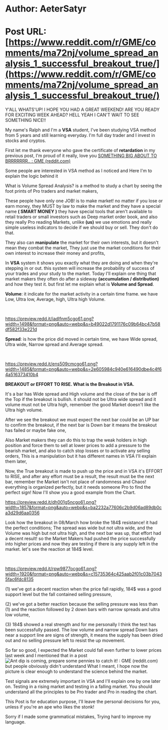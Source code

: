 # Author: AeterSatyr
# Post URL: [https://www.reddit.com/r/GME/comments/ma72nj/volume_spread_analysis_1_successful_breakout_true/](https://www.reddit.com/r/GME/comments/ma72nj/volume_spread_analysis_1_successful_breakout_true/)


Y'ALL WHATS'UP! I HOPE YOU HAD A GREAT WEEKEND! ARE YOU READY FOR EXCITING WEEK AHEAD? HELL YEAH I CAN'T WAIT TO SEE SOMETHING NICE!!

My name's Ralph and I'm a **VSA** student, I've been studying VSA method from 5 years and still learning everyday. I'm full day trader and I invest in stocks and cryptos.

First let me thank everyone who gave the certificate of **retardation** in my previous post, I'm proud of it really, love you  [SOMETHING BIG ABOUT TO BRRRRRRR.. : GME (reddit.com)](https://www.reddit.com/r/GME/comments/m98zdv/something_big_about_to_brrrrrrr/) 

Some people are interested in VSA method as I noticed and Here I'm to explain the logic behind it

What is Volume Spread Analysis? is a method to study a chart by seeing the foot prints of Pro traders and market makers, 

These people have only one JOB! is to make market! no matter if you lose or earn money, they MUST by law to make the market and they have a special name **( SMART MONEY )** they have special tools that aren't available to retail traders or small investors such as Deep market order book, and also they really Pro reading Markets, unlike **(us)** we use emotions and really simple useless indicators to decide if we should buy or sell. They don't do that. 

They also can **manipulate** the market for their own interests, but it doesn't mean they combat the market, They just use the market conditions for their own interest to increase their money and profits,

In **VSA** system it shows you exactly what they are doing and when they're stepping in or out. this system will increase the probability of success of your trades and your study to the market. Today I'll explain one thing that market makers they often do after a sideway **(accumulation / distribution)** and how they test it. but first let me explain what is **Volume and Spread**.

**Volume**: it indicate for the market activity in a certain time frame. we have Low, Ultra low, Average, high, Ultra high Volume.

&#x200B;

https://preview.redd.it/iadlfnm5cgo61.png?width=1498&format=png&auto=webp&s=b49022d1791176c09b64bc47b58df582f33e221d

**Spread**: is how the price did moved in certain time, we have Wide spread, Ultra wide, Narrow spread and Average spread.

&#x200B;

https://preview.redd.it/ens509cmcgo61.png?width=1485&format=png&auto=webp&s=2e605984c940e616490dbe4c4f64a516373410b4

**BREAKOUT or EFFORT TO RISE. What is the Breakout in VSA.**

It's a bar has Wide spread and High volume and the close of the bar is off the Top if the breakout is bullish. it should not be Ultra wide spread and it volume must not be Ultra high, remember the good Market doesn't like the Ultra high volume.

After we see the breakout we must expect the next bar could be an UP bar to confirm the breakout, if the next bar is Down bar it means the breakout has failed or maybe fake one, 

Also Market makers they can do this to trap the weak holders in high position and force them to sell at lower prices to add a pressure to the bearish market, and also to catch stop losses or to activate any selling orders, This is a manipulation but it has different names in VSA I'll explain them later,

Now, the True breakout is made to push up the price and in VSA it's EFFORT to RISE, and after any effort must be a result, the result must be the next bar, remember the Market isn't not place of randomness and Chaos! everything is organized perfectly, but it needs someone Pro to find the perfect sign! Now I'll show you a good example from the Chart. 

 

https://preview.redd.it/dh001g5ncgo61.png?width=1857&format=png&auto=webp&s=ba2232a77606c2b9d06ad89db0ca3d29d6aa0356

Look how the breakout in 08/March how broke the 184$ resistance! it had the perfect conditions; The spread was wide but not ultra wide, and the Volume was high but not ultra high, and the next bar was up, that effort had a decent result! so the Market Makers had pushed the price successfully into higher prices and now they are testing if there is any supply left in the market. let's see the reaction at 184$ level.

&#x200B;

https://preview.redd.it/rpw9877ocgo61.png?width=1920&format=png&auto=webp&s=c15735364c425aab2f01c03b70435fac6fdc8135

(1) we've got a decent reaction when the price fall rapidly, 184$ was a good support level but the fall contained selling pressure, 

(2) we've got a better reaction because the selling pressure was less than (1) and the reaction followed by 2 down bars with narrow spreads and ultra low volume,

(3) 184$ showed a real strength and for me personally I think the test has been successfully passed. The low volume and narrow spread Down bars near a support line are signs of strength, it means the supply has been dried out and no selling pressure left to resist the up movement.

So far so good, I expected the Market could fall even further to lower prices last week and I mentioned that in a post  ![Ant dip is coming, prepare some pennies to catch it! : GME (reddit.com)](https://www.reddit.com/r/GME/comments/m31puh/ant_dip_is_coming_prepare_some_pennies_to_catch_it/) but people obviously didn't understand What I meant, I hope now the picture is clear enough to understand the science behind the market.

Test signals are extremely important in VSA and I'll explain one by one later on. Testing in a rising market and testing in a falling market. You should understand all the principles to be Pro trader and Pro in reading the chart.

This Post is for education purpose, I'll leave the personal decisions for you, unless if you're an ape who likes the stonk!

Sorry if I made some grammatical mistakes, Trying hard to improve my language.